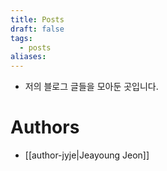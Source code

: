 ```yaml
---
title: Posts
draft: false
tags:
  - posts
aliases:
---
```

- 저의 블로그 글들을 모아둔 곳입니다.

# Authors
- [[author-jyje|Jeayoung Jeon]]
